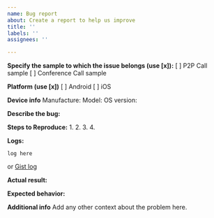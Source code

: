 ```yaml
---
name: Bug report
about: Create a report to help us improve
title: ''
labels: ''
assignees: ''

---
```


**Specify the sample to which the issue belongs (use [x]):**
[ ] P2P Call sample
[ ] Conference Call sample

**Platform (use [x])**
[ ] Android
[ ] iOS

**Device info**
Manufacture: 
Model: 
OS version:

**Describe the bug:**


**Steps to Reproduce:**
1. 
2.
3.
4.

**Logs:**
```
log here
```
or
[Gist log](https://gist.github.com/)

**Actual result:**


**Expected behavior:**


**Additional info**
Add any other context about the problem here.
